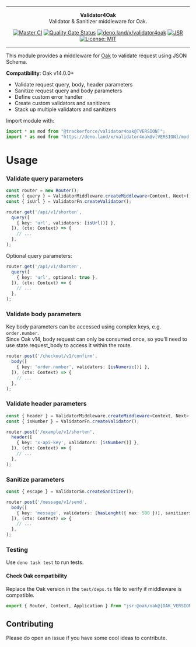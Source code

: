 ***

<div align="center">
<b>Validator4Oak</b><br>
Validator & Sanitizer middleware for Oak.
</div>

<div align="center">

[![Master CI](https://github.com/petruki/validator4oak/actions/workflows/master.yml/badge.svg)](https://github.com/petruki/validator4oak/actions/workflows/master.yml)
[![Quality Gate Status](https://sonarcloud.io/api/project_badges/measure?project=petruki_validator4oak&metric=alert_status)](https://sonarcloud.io/summary/new_code?id=petruki_validator4oak)
[![deno.land/x/validator4oak](https://shield.deno.dev/x/validator4oak)](https://deno.land/x/validator4oak)
[![JSR](https://jsr.io/badges/@trackerforce/validator4oak)](https://jsr.io/@trackerforce/validator4oak)
[![License: MIT](https://img.shields.io/badge/License-MIT-yellow.svg)](https://opensource.org/licenses/MIT)

</div>

***

This module provides a middleware for [Oak](https://github.com/oakserver/oak) to validate request using JSON Schema.

**Compatibility**: Oak v14.0.0+

- Validate request query, body, header parameters
- Sanitize request query and body parameters
- Define custom error handler
- Create custom validators and sanitizers
- Stack up multiple validators and sanitizers


Import module with:
    
```typescript
import * as mod from "@trackerforce/validator4oak@[VERSION]";
import * as mod from "https://deno.land/x/validator4oak@v[VERSION]/mod.ts";
```

# Usage

### Validate query parameters

```typescript
const router = new Router();
const { query } = ValidatorMiddleware.createMiddleware<Context, Next>();
const { isUrl } = ValidatorFn.createValidator();

router.get('/api/v1/shorten',
  query([
    { key: 'url', validators: [isUrl()] },
  ]), (ctx: Context) => {
    // ...
  },
);
```

Optional query parameters:

```typescript
router.get('/api/v1/shorten',
  query([
    { key: 'url', optional: true },
  ]), (ctx: Context) => {
    // ...
  },
);
```

### Validate body parameters

Key body parameters can be accessed using complex keys, e.g. `order.number`.<br>
Since Oak v14, body request can only be consumed once, so you'll need to use state.request_body to access it within the route.

```typescript
router.post('/checkout/v1/confirm',
  body([
    { key: 'order.number', validators: [isNumeric()] },
  ]), (ctx: Context) => {
    // ...
  },
);
```

### Validate header parameters

```typescript
const { header } = ValidatorMiddleware.createMiddleware<Context, Next>();
const { isNumber } = ValidatorFn.createValidator();

router.post('/example/v1/shorten',
  header([
    { key: 'x-api-key', validators: [isNumber()] },
  ]), (ctx: Context) => {
    // ...
  },
);
```

### Sanitize parameters

```typescript
const { escape } = ValidatorSn.createSanitizer();

router.post('/message/v1/send',
  body([
    { key: 'message', validators: [hasLenght({ max: 500 })], sanitizers: [escape()] },
  ]), (ctx: Context) => {
    // ...
  },
);
```

### Testing

Use `deno task test` to run tests.

#### Check Oak compatibility

Replace the Oak version in the `test/deps.ts` file to verify if middleware is compatible.
```typescript
export { Router, Context, Application } from "jsr:@oak/oak@[OAK_VERSION]";
```

## Contributing

Please do open an issue if you have some cool ideas to contribute.
